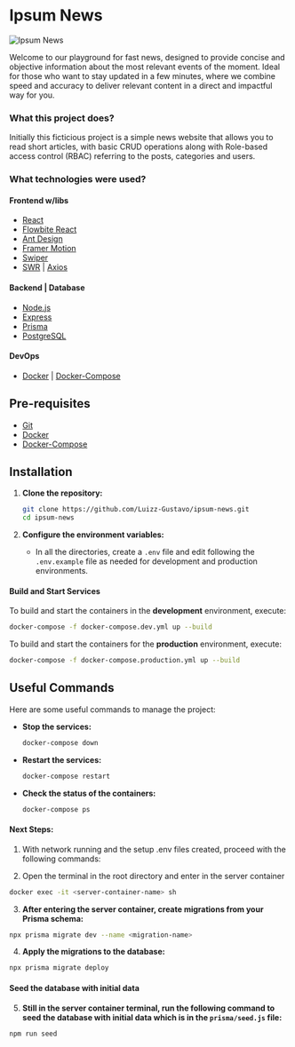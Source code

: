 # Ipsum News

![Ipsum News](./ipsumnews.gif)

Welcome to our playground for fast news, designed to provide concise and objective information about the most relevant events of the moment. Ideal for those who want to stay updated in a few minutes, where we combine speed and accuracy to deliver relevant content in a direct and impactful way for you.

### What this project does?

Initially this ficticious project is a simple news website that allows you to read short articles, with basic CRUD operations along with Role-based access control (RBAC) referring to the posts, categories and users.

### What technologies were used?

#### Frontend w/libs

- [React](https://react.dev/)
- [Flowbite React](https://flowbite-react.com/)
- [Ant Design](https://ant.design/)
- [Framer Motion](https://www.framer.com/motion/)
- [Swiper](https://swiperjs.com/)
- [SWR](https://swr.vercel.app/) | [Axios](https://axios-http.com/)

#### Backend | Database

- [Node.js](https://nodejs.org/en)
- [Express](https://expressjs.com/)
- [Prisma](https://www.prisma.io/)
- [PostgreSQL](https://www.postgresql.org/)

#### DevOps

- [Docker](https://www.docker.com/) | [Docker-Compose](https://docs.docker.com/compose/install/)

## Pre-requisites

- [Git](https://git-scm.com/downloads)
- [Docker](https://www.docker.com/get-started)
- [Docker-Compose](https://docs.docker.com/compose/install/)

## Installation

1. **Clone the repository:**

    ```bash
    git clone https://github.com/Luizz-Gustavo/ipsum-news.git
    cd ipsum-news
    ```

2. **Configure the environment variables:**

    - In all the directories, create a `.env` file and edit following the `.env.example` file as needed for development and production environments.

#### Build and Start Services

To build and start the containers in the **development** environment, execute:
```bash
docker-compose -f docker-compose.dev.yml up --build
```

To build and start the containers for the **production** environment, execute:

```bash
docker-compose -f docker-compose.production.yml up --build
```

## Useful Commands

Here are some useful commands to manage the project:

- **Stop the services:**

    ```bash
    docker-compose down
    ```

- **Restart the services:**

    ```bash
    docker-compose restart
    ```

- **Check the status of the containers:**

    ```bash
    docker-compose ps
    ```

#### Next Steps:

1. With network running and the setup .env files created, proceed with the following commands:

2. Open the terminal in the root directory and enter in the server container

```bash
docker exec -it <server-container-name> sh
```

3. **After entering the server container, create migrations from your Prisma schema:**

```bash
npx prisma migrate dev --name <migration-name>
```

4. **Apply the migrations to the database:**

```bash
npx prisma migrate deploy
```

#### Seed the database with initial data

5. **Still in the server container terminal, run the following command to seed the database with initial data which is in the `prisma/seed.js` file:**

```bash
npm run seed
```
